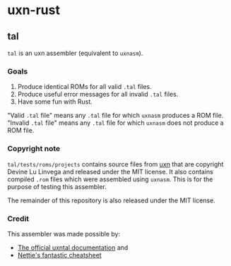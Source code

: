 # uxn-rust

## tal

`tal` is an uxn assembler (equivalent to `uxnasm`).

### Goals

1. Produce identical ROMs for all valid `.tal` files.
1. Produce useful error messages for all invalid `.tal` files.
1. Have some fun with Rust.

"Valid `.tal` file" means any `.tal` file for which `uxnasm` produces a ROM
file. "Invalid `.tal` file" means any `.tal` file for which `uxnasm` does not
produce a ROM file.

### Copyright note

`tal/tests/roms/projects` contains source files from
[uxn](https://git.sr.ht/~rabbits/uxn) that are copyright Devine Lu Linvega and
released under the MIT license. It also contains compiled `.rom` files which
were assembled using `uxnasm`. This is for the purpose of testing this
assembler.

The remainder of this repository is also released under the MIT license.

### Credit

This assembler was made possible by:

- [The official uxntal documentation](https://wiki.xxiivv.com/site/uxntal.html) and
- [Nettie's fantastic cheatsheet](https://hachyderm.io/@nettles@mastodon.scot/110793497134065095)
